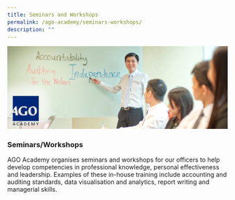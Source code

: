 ```yaml
---
title: Seminars and Workshops
permalink: /ago-academy/seminars-workshops/
description: ""
---
```

![](/images/Academy%20Banner.jpg)
### Seminars/Workshops

AGO Academy organises seminars and workshops for our officers to help develop competencies in professional knowledge, personal effectiveness and leadership. Examples of these in-house training include accounting and auditing standards, data visualisation and analytics, report writing and managerial skills.